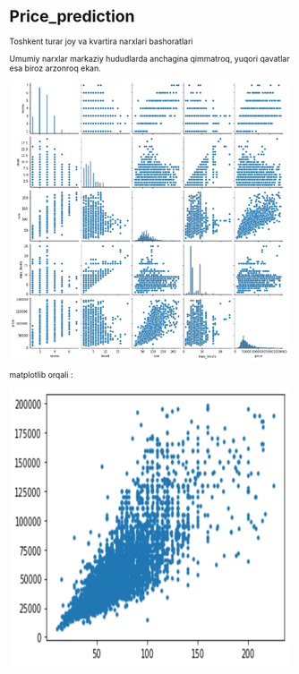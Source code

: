 # Price_prediction

Toshkent turar joy va kvartira narxlari bashoratlari

Umumiy narxlar markaziy hududlarda anchagina qimmatroq, yuqori qavatlar esa biroz arzonroq ekan.

<img src="https://github.com/Mukhriddin19980901/Price_prediction/blob/main/tashkent_uy_seaborn.png" width="500" height="500" /> 

matplotlib orqali : 

<img src="https://github.com/Mukhriddin19980901/Price_prediction/blob/main/plot_price.png" width="500" height="500" /> 
